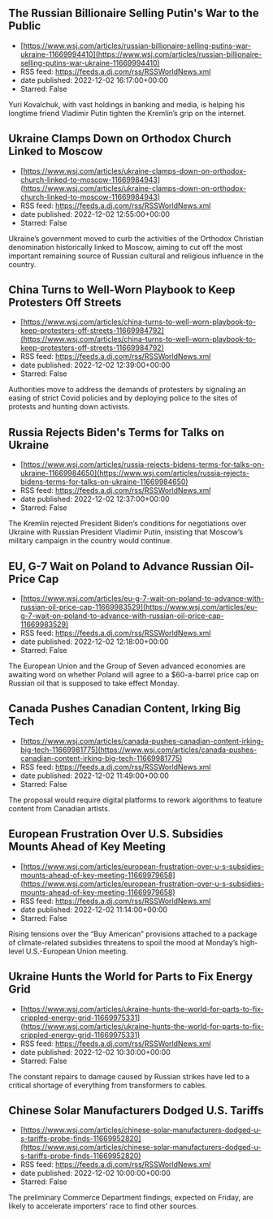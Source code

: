 ## The Russian Billionaire Selling Putin's War to the Public
 - [https://www.wsj.com/articles/russian-billionaire-selling-putins-war-ukraine-11669994410](https://www.wsj.com/articles/russian-billionaire-selling-putins-war-ukraine-11669994410)
 - RSS feed: https://feeds.a.dj.com/rss/RSSWorldNews.xml
 - date published: 2022-12-02 16:17:00+00:00
 - Starred: False

Yuri Kovalchuk, with vast holdings in banking and media, is helping his longtime friend Vladimir Putin tighten the Kremlin’s grip on the internet.

## Ukraine Clamps Down on Orthodox Church Linked to Moscow
 - [https://www.wsj.com/articles/ukraine-clamps-down-on-orthodox-church-linked-to-moscow-11669984943](https://www.wsj.com/articles/ukraine-clamps-down-on-orthodox-church-linked-to-moscow-11669984943)
 - RSS feed: https://feeds.a.dj.com/rss/RSSWorldNews.xml
 - date published: 2022-12-02 12:55:00+00:00
 - Starred: False

Ukraine’s government moved to curb the activities of the Orthodox Christian denomination historically linked to Moscow, aiming to cut off the most important remaining source of Russian cultural and religious influence in the country.

## China Turns to Well-Worn Playbook to Keep Protesters Off Streets
 - [https://www.wsj.com/articles/china-turns-to-well-worn-playbook-to-keep-protesters-off-streets-11669984792](https://www.wsj.com/articles/china-turns-to-well-worn-playbook-to-keep-protesters-off-streets-11669984792)
 - RSS feed: https://feeds.a.dj.com/rss/RSSWorldNews.xml
 - date published: 2022-12-02 12:39:00+00:00
 - Starred: False

Authorities move to address the demands of protesters by signaling an easing of strict Covid policies and by deploying police to the sites of protests and hunting down activists.

## Russia Rejects Biden's Terms for Talks on Ukraine
 - [https://www.wsj.com/articles/russia-rejects-bidens-terms-for-talks-on-ukraine-11669984650](https://www.wsj.com/articles/russia-rejects-bidens-terms-for-talks-on-ukraine-11669984650)
 - RSS feed: https://feeds.a.dj.com/rss/RSSWorldNews.xml
 - date published: 2022-12-02 12:37:00+00:00
 - Starred: False

The Kremlin rejected President Biden’s conditions for negotiations over Ukraine with Russian President Vladimir Putin, insisting that Moscow’s military campaign in the country would continue.

## EU, G-7 Wait on Poland to Advance Russian Oil-Price Cap
 - [https://www.wsj.com/articles/eu-g-7-wait-on-poland-to-advance-with-russian-oil-price-cap-11669983529](https://www.wsj.com/articles/eu-g-7-wait-on-poland-to-advance-with-russian-oil-price-cap-11669983529)
 - RSS feed: https://feeds.a.dj.com/rss/RSSWorldNews.xml
 - date published: 2022-12-02 12:18:00+00:00
 - Starred: False

The European Union and the Group of Seven advanced economies are awaiting word on whether Poland will agree to a $60-a-barrel price cap on Russian oil that is supposed to take effect Monday.

## Canada Pushes Canadian Content, Irking Big Tech
 - [https://www.wsj.com/articles/canada-pushes-canadian-content-irking-big-tech-11669981775](https://www.wsj.com/articles/canada-pushes-canadian-content-irking-big-tech-11669981775)
 - RSS feed: https://feeds.a.dj.com/rss/RSSWorldNews.xml
 - date published: 2022-12-02 11:49:00+00:00
 - Starred: False

The proposal would require digital platforms to rework algorithms to feature content from Canadian artists.

## European Frustration Over U.S. Subsidies Mounts Ahead of Key Meeting
 - [https://www.wsj.com/articles/european-frustration-over-u-s-subsidies-mounts-ahead-of-key-meeting-11669979658](https://www.wsj.com/articles/european-frustration-over-u-s-subsidies-mounts-ahead-of-key-meeting-11669979658)
 - RSS feed: https://feeds.a.dj.com/rss/RSSWorldNews.xml
 - date published: 2022-12-02 11:14:00+00:00
 - Starred: False

Rising tensions over the “Buy American” provisions attached to a package of climate-related subsidies threatens to spoil the mood at Monday’s high-level U.S.-European Union meeting.

## Ukraine Hunts the World for Parts to Fix Energy Grid
 - [https://www.wsj.com/articles/ukraine-hunts-the-world-for-parts-to-fix-crippled-energy-grid-11669975331](https://www.wsj.com/articles/ukraine-hunts-the-world-for-parts-to-fix-crippled-energy-grid-11669975331)
 - RSS feed: https://feeds.a.dj.com/rss/RSSWorldNews.xml
 - date published: 2022-12-02 10:30:00+00:00
 - Starred: False

The constant repairs to damage caused by Russian strikes have led to a critical shortage of everything from transformers to cables.

## Chinese Solar Manufacturers Dodged U.S. Tariffs
 - [https://www.wsj.com/articles/chinese-solar-manufacturers-dodged-u-s-tariffs-probe-finds-11669952820](https://www.wsj.com/articles/chinese-solar-manufacturers-dodged-u-s-tariffs-probe-finds-11669952820)
 - RSS feed: https://feeds.a.dj.com/rss/RSSWorldNews.xml
 - date published: 2022-12-02 10:00:00+00:00
 - Starred: False

The preliminary Commerce Department findings, expected on Friday, are likely to accelerate importers’ race to find other sources.
